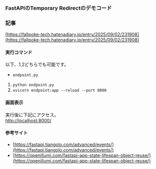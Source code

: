 ### FastAPIのTemporary Redirectのデモコード  

### 記事
[https://fallpoke-tech.hatenadiary.jp/entry/2025/09/02/231908](https://fallpoke-tech.hatenadiary.jp/entry/2025/09/02/231908)

#### 実行コマンド
以下、1,2どちらでも可能です。 

- `endpoint.py` 
1. ```python endpoint.py```
2. ```uvicorn endpoint:app --reload --port 8000```  

#### 画面表示  
実行後に下記にアクセス。  
[http://localhost:8000/](http://localhost:8000/)  

#### 参考サイト  
- [https://fastapi.tiangolo.com/advanced/events/](https://fastapi.tiangolo.com/advanced/events/)
- [https://openillumi.com/fastapi-app-state-lifespan-object-reuse/](https://openillumi.com/fastapi-app-state-lifespan-object-reuse/)
